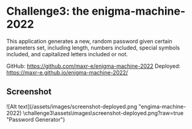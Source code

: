 # Challenge3: the enigma-machine-2022
This application generates a new, random password given certain parameters set, including length, numbers included, special symbols included, and capitalized letters included or not.

GitHub: https://github.com/maxr-e/enigma-machine-2022
Deployed: https://maxr-e.github.io/enigma-machine-2022/

## Screenshot

![Alt text](/assets/images/screenshot-deployed.png "engima-machine-2022)
\challenge3\assets\images\screenshot-deployed.png?raw=true "Password Generator")